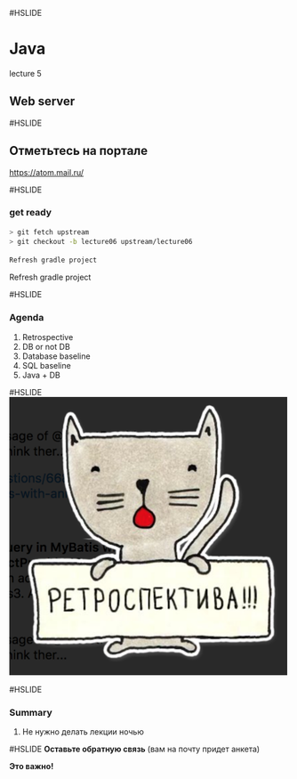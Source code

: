 #HSLIDE
# Java
lecture 5
## Web server


#HSLIDE
## Отметьтесь на портале
https://atom.mail.ru/


#HSLIDE
### get ready
```bash
> git fetch upstream
> git checkout -b lecture06 upstream/lecture06

Refresh gradle project
```

Refresh gradle project


#HSLIDE
### Agenda
1. Retrospective
1. DB or not DB
1. Database baseline
1. SQL baseline
1. Java + DB

#HSLIDE
<img src="lecture06/presentation/assets/img/retrospective.png" alt="process" style="width: 500px;"/>


#HSLIDE
### Summary
1. Не нужно делать лекции ночью


#HSLIDE
**Оставьте обратную связь**
(вам на почту придет анкета)  

**Это важно!**
